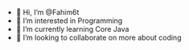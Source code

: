 - 👋 Hi, I’m @Fahim6t
- 👀 I’m interested in Programming
- 🌱 I’m currently learning Core Java
- 💞️ I’m looking to collaborate on more about coding

<!---
Fahim6t/Fahim6t is a ✨ special ✨ repository because its `README.md` (this file) appears on your GitHub profile.
You can click the Preview link to take a look at your changes.
--->
